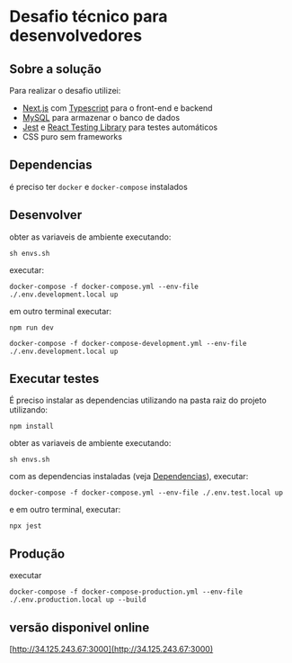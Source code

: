 # Desafio técnico para desenvolvedores

## Sobre a solução

Para realizar o desafio utilizei:

- [Next.js](https://nextjs.org/) com [Typescript](https://www.typescriptlang.org/) para o front-end e backend
- [MySQL](https://www.mysql.com/) para armazenar o banco de dados
- [Jest](https://jestjs.io/) e [React Testing Library](https://testing-library.com/) para testes automáticos
- CSS puro sem frameworks

## Dependencias

é preciso ter `docker` e `docker-compose` instalados

## Desenvolver

obter as variaveis de ambiente executando:

```shell
sh envs.sh
```

executar:

```shell
docker-compose -f docker-compose.yml --env-file ./.env.development.local up
```

em outro terminal executar:

```shell
npm run dev
```

```shell
docker-compose -f docker-compose-development.yml --env-file ./.env.development.local up
```

## Executar testes

É preciso instalar as dependencias utilizando na pasta raiz do projeto utilizando:

```shell
npm install
```

obter as variaveis de ambiente executando:

```shell
sh envs.sh
```

com as dependencias instaladas (veja [Dependencias](#dependencias)), executar:

```shell
docker-compose -f docker-compose.yml --env-file ./.env.test.local up
```

e em outro terminal, executar:

```shell
npx jest
```

## Produção

executar

```shell
docker-compose -f docker-compose-production.yml --env-file ./.env.production.local up --build
```

## versão disponivel online

[http://34.125.243.67:3000](http://34.125.243.67:3000)
